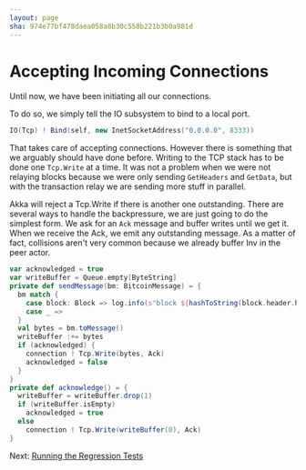 ```yaml
---
layout: page
sha: 974e77bf478daea058a8b30c558b221b3b0a981d
---
```


# Accepting Incoming Connections

Until now, we have been initiating all our connections. 

To do so, we simply tell the IO subsystem to bind to a local port.

```scala
IO(Tcp) ! Bind(self, new InetSocketAddress("0.0.0.0", 8333))
```

That takes care of accepting connections. However there is something that we arguably should have done before. Writing
to the TCP stack has to be done one `Tcp.Write` at a time. It was not a problem when we were not relaying blocks
because we were only sending `GetHeaders` and `GetData`, but with the transaction relay we are sending more stuff
in parallel.

Akka will reject a Tcp.Write if there is another one outstanding. There are several ways to handle the backpressure,
we are just going to do the simplest form. We ask for an `Ack` message and buffer writes until we get it. When
we receive the Ack, we emit any outstanding message. As a matter of fact, collisions aren't very common because
we already buffer Inv in the peer actor.


```scala
var acknowledged = true
var writeBuffer = Queue.empty[ByteString]
private def sendMessage(bm: BitcoinMessage) = {
  bm match {
    case block: Block => log.info(s"block ${hashToString(block.header.hash)}")
    case _ =>
  }
  val bytes = bm.toMessage()
  writeBuffer :+= bytes
  if (acknowledged) {
    connection ! Tcp.Write(bytes, Ack)
    acknowledged = false
  }
}
private def acknowledge() = {
  writeBuffer = writeBuffer.drop(1)
  if (writeBuffer.isEmpty)
    acknowledged = true
  else
    connection ! Tcp.Write(writeBuffer(0), Ack)
}
```

Next: [Running the Regression Tests]({{site.baseurl}}/misc/test.html)
